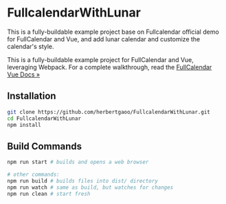 
# FullcalendarWithLunar

This is a fully-buildable example project base on Fullcalendar official demo for FullCalendar and Vue, and add lunar calendar and customize the calendar's style.

This is a fully-buildable example project for FullCalendar and Vue, leveraging Webpack. For a complete walkthrough, read the [FullCalendar Vue Docs &raquo;](https://fullcalendar.io/docs/vue)

## Installation

```bash
git clone https://github.com/herbertgaoo/FullcalendarWithLunar.git
cd FullcalendarWithLunar
npm install
```

## Build Commands

```bash
npm run start # builds and opens a web browser

# other commands:
npm run build # builds files into dist/ directory
npm run watch # same as build, but watches for changes
npm run clean # start fresh
```
